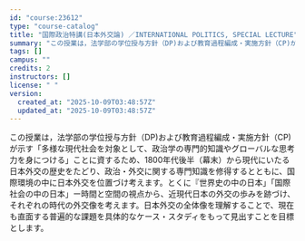 ```yaml
---
id: "course:23612"
type: "course-catalog"
title: "国際政治特講(日本外交論) ／INTERNATIONAL POLITICS, SPECIAL LECTURE"
summary: "この授業は，法学部の学位授与方針（DP)および教育過程編成・実施方針（CP)が示す「多様な現代社会を対象として、政治学の専門的知識やグローバルな思考力を身につける」ことに資するため、1800年代後半（幕末）から現代にいたる日本外交の歴史をた…"
tags: []
campus: ""
credits: 2
instructors: []
license: " "
version:
  created_at: "2025-10-09T03:48:57Z"
  updated_at: "2025-10-09T03:48:57Z"
---
```


この授業は，法学部の学位授与方針（DP)および教育過程編成・実施方針（CP)が示す「多様な現代社会を対象として、政治学の専門的知識やグローバルな思考力を身につける」ことに資するため、1800年代後半（幕末）から現代にいたる日本外交の歴史をたどり、政治・外交に関する専門知識を修得するとともに、国際環境の中に日本外交を位置づけ考えます。とくに『世界史の中の日本」「国際社会の中の日本」ー時間と空間の視点から、近現代日本の外交の歩みを跡づけ、それぞれの時代の外交像を考えます。日本外交の全体像を理解することで、現在も直面する普遍的な課題を具体的なケース・スタディをもって見出すことを目標とします。
